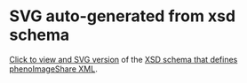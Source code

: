# SVG auto-generated from xsd schema


[Click to view and SVG version](http://htmlpreview.github.io/?https://raw.githubusercontent.com/PhenoImageShare/PhenoImageShare/master/VFB_import/build/phisSchema.svg) of the [XSD schema that defines phenoImageShare XML](https://github.com/PhenoImageShare/PhenoImageShare/blob/master/PhIS/source/main/resources/phisSchema.xsd).



